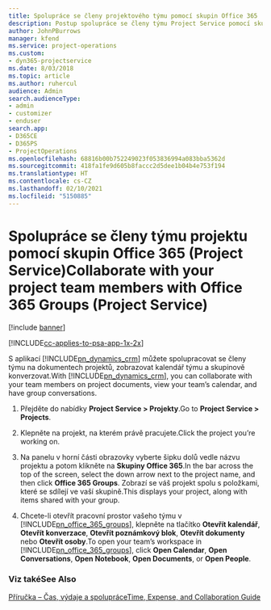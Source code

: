 ```yaml
---
title: Spolupráce se členy projektového týmu pomocí skupin Office 365
description: Postup spolupráce se členy týmu Project Service pomocí skupin Office 365
author: JohnPBurrows
manager: kfend
ms.service: project-operations
ms.custom:
- dyn365-projectservice
ms.date: 8/03/2018
ms.topic: article
ms.author: ruhercul
audience: Admin
search.audienceType:
- admin
- customizer
- enduser
search.app:
- D365CE
- D365PS
- ProjectOperations
ms.openlocfilehash: 68816b00b752249023f053836994a083bba5362d
ms.sourcegitcommit: 418fa1fe9d605b8faccc2d5dee1b04b4e753f194
ms.translationtype: HT
ms.contentlocale: cs-CZ
ms.lasthandoff: 02/10/2021
ms.locfileid: "5150885"
---
```

# <a name="collaborate-with-your-project-team-members-with-office-365-groups-project-service"></a><span data-ttu-id="63811-103">Spolupráce se členy týmu projektu pomocí skupin Office 365 (Project Service)</span><span class="sxs-lookup"><span data-stu-id="63811-103">Collaborate with your project team members with Office 365 Groups (Project Service)</span></span>

[!include [banner](../includes/psa-now-project-operations.md)]

[!INCLUDE[cc-applies-to-psa-app-1x-2x](../includes/cc-applies-to-psa-app-1x-2x.md)]

<span data-ttu-id="63811-104">S aplikací [!INCLUDE[pn_dynamics_crm](../includes/pn-dynamics-crm.md)] můžete spolupracovat se členy týmu na dokumentech projektů, zobrazovat kalendář týmu a skupinově konverzovat.</span><span class="sxs-lookup"><span data-stu-id="63811-104">With [!INCLUDE[pn_dynamics_crm](../includes/pn-dynamics-crm.md)], you can collaborate with your team members on project documents, view your team’s calendar, and have group conversations.</span></span>  
  
1. <span data-ttu-id="63811-105">Přejděte do nabídky **Project Service > Projekty**.</span><span class="sxs-lookup"><span data-stu-id="63811-105">Go to **Project Service > Projects**.</span></span>  
  
2. <span data-ttu-id="63811-106">Klepněte na projekt, na kterém právě pracujete.</span><span class="sxs-lookup"><span data-stu-id="63811-106">Click the project you’re working on.</span></span>  
  
3. <span data-ttu-id="63811-107">Na panelu v horní části obrazovky vyberte šipku dolů vedle názvu projektu a potom klikněte na **Skupiny Office 365**.</span><span class="sxs-lookup"><span data-stu-id="63811-107">In the bar across the top of the screen, select the down arrow next to the project name, and then click **Office 365 Groups**.</span></span> <span data-ttu-id="63811-108">Zobrazí se váš projekt spolu s položkami, které se sdílejí ve vaší skupině.</span><span class="sxs-lookup"><span data-stu-id="63811-108">This displays your project, along with items shared with your group.</span></span>  
  
4. <span data-ttu-id="63811-109">Chcete-li otevřít pracovní prostor vašeho týmu v [!INCLUDE[pn_office_365_groups](../includes/pn-office-365-groups.md)], klepněte na tlačítko **Otevřít kalendář**, **Otevřít konverzace**, **Otevřít poznámkový blok**, **Otevřít dokumenty** nebo **Otevřít osoby**.</span><span class="sxs-lookup"><span data-stu-id="63811-109">To open your team’s workspace in [!INCLUDE[pn_office_365_groups](../includes/pn-office-365-groups.md)], click **Open Calendar**, **Open Conversations**, **Open Notebook**, **Open Documents**, or **Open People**.</span></span>  
  
### <a name="see-also"></a><span data-ttu-id="63811-110">Viz také</span><span class="sxs-lookup"><span data-stu-id="63811-110">See Also</span></span>  
 [<span data-ttu-id="63811-111">Příručka – Čas, výdaje a spolupráce</span><span class="sxs-lookup"><span data-stu-id="63811-111">Time, Expense, and Collaboration Guide</span></span>](../psa/time-expense-collaboration-guide.md)
